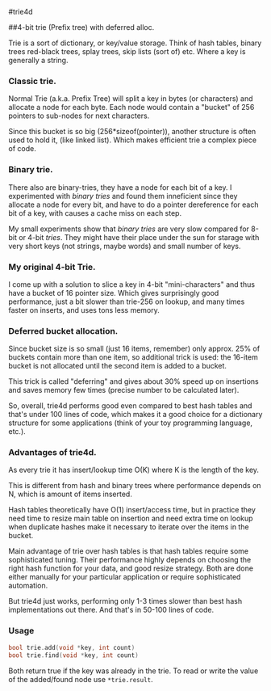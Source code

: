 #trie4d

##4-bit trie (Prefix tree) with deferred alloc.

Trie is a sort of dictionary, or key/value storage. Think
of hash tables, binary trees red-black trees, splay trees,
skip lists (sort of) etc. Where a key is generally a string.

### Classic trie.

Normal Trie (a.k.a. Prefix Tree) will split a key in bytes
(or characters) and allocate a node for each byte. Each
node would contain a "bucket" of 256 pointers to sub-nodes
for next characters.

Since this bucket is so big (256*sizeof(pointer)), another
structure is often used to hold it, (like linked list). Which
makes efficient trie a complex piece of code.

### Binary trie.

There also are binary-tries, they have a node for each bit of a key.
I experimented with *binary tries* and found them inneficient since
they allocate a node for every bit, and have to do a pointer
dereference for each bit of a key, with causes a cache miss on 
each step.

My small experiments show that *binary tries* are very slow
compared for 8-bit or 4-bit *tries*. They might have their place
under the sun for starage with very short keys (not strings,
maybe words) and small number of keys.

### My original 4-bit Trie.

I come up with a solution
to slice a key in 4-bit "mini-characters" and thus have
a bucket of 16 pointer size. Which gives surprisingly good 
performance, just a bit slower than trie-256 on lookup,
and many times faster on inserts, and uses tons less memory.

### Deferred bucket allocation.

Since bucket size is so small (just 16 items, remember)
only approx. 25% of buckets contain more than one item,
so additional trick is used: the 16-item bucket is not allocated
until the second item is added to a bucket.

This trick is called "deferring" and gives about 30% speed up
on insertions and saves memory few times (precise number to
be calculated later).

So, overall, trie4d performs good even compared to best hash tables
and that's under 100 lines of code, which makes it a good choice
for a dictionary structure for some applications (think of your
toy programming language, etc.).

### Advantages of trie4d.

As every trie it has insert/lookup time O(K) where K is the length
of the key.

This is different from hash and binary trees where performance
depends on N, which is amount of items inserted.

Hash tables theoretically have O(1) insert/access time, but in practice
they need time to resize main table on insertion and need extra time
on lookup when duplicate hashes make it necessary to iterate over the
items in the bucket.

Main advantage of trie over hash tables is that hash tables require some sophisticated tuning. Their performance highly depends on choosing the
right hash function for your data, and good resize strategy. Both are
done either manually for your particular application or require
sophisticated automation.

But trie4d just works, performing only 1-3 times slower than best hash
implementations out there. And that's in 50-100 lines of code.

### Usage
```cpp
bool trie.add(void *key, int count)
bool trie.find(void *key, int count)
```

Both return true if the key was already in the trie.
To read or write the value of the added/found node use `*trie.result`.


